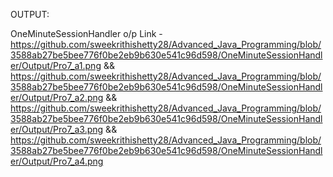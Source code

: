 OUTPUT:

OneMinuteSessionHandler o/p Link - https://github.com/sweekrithishetty28/Advanced_Java_Programming/blob/3588ab27be5bee776f0be2eb9b630e541c96d598/OneMinuteSessionHandler/Output/Pro7_a1.png && https://github.com/sweekrithishetty28/Advanced_Java_Programming/blob/3588ab27be5bee776f0be2eb9b630e541c96d598/OneMinuteSessionHandler/Output/Pro7_a2.png && https://github.com/sweekrithishetty28/Advanced_Java_Programming/blob/3588ab27be5bee776f0be2eb9b630e541c96d598/OneMinuteSessionHandler/Output/Pro7_a3.png && https://github.com/sweekrithishetty28/Advanced_Java_Programming/blob/3588ab27be5bee776f0be2eb9b630e541c96d598/OneMinuteSessionHandler/Output/Pro7_a4.png